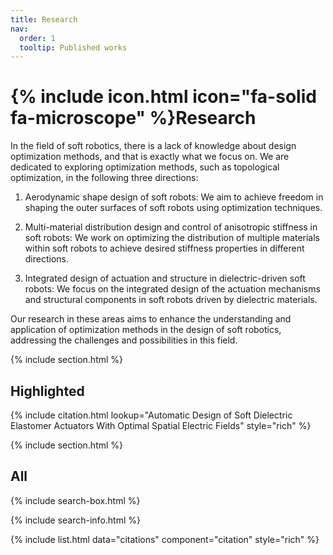 ```yaml
---
title: Research
nav:
  order: 1
  tooltip: Published works
---
```


# {% include icon.html icon="fa-solid fa-microscope" %}Research

In the field of soft robotics, there is a lack of knowledge about design optimization methods, and that is exactly what we focus on. We are dedicated to exploring optimization methods, such as topological optimization, in the following three directions:

1. Aerodynamic shape design of soft robots: We aim to achieve freedom in shaping the outer surfaces of soft robots using optimization techniques.

2. Multi-material distribution design and control of anisotropic stiffness in soft robots: We work on optimizing the distribution of multiple materials within soft robots to achieve desired stiffness properties in different directions.

3. Integrated design of actuation and structure in dielectric-driven soft robots: We focus on the integrated design of the actuation mechanisms and structural components in soft robots driven by dielectric materials.

Our research in these areas aims to enhance the understanding and application of optimization methods in the design of soft robotics, addressing the challenges and possibilities in this field.

{% include section.html %}

## Highlighted

{% include citation.html lookup="Automatic Design of Soft Dielectric Elastomer Actuators With Optimal Spatial Electric Fields" style="rich" %}

{% include section.html %}

## All

{% include search-box.html %}

{% include search-info.html %}

{% include list.html data="citations" component="citation" style="rich" %}
